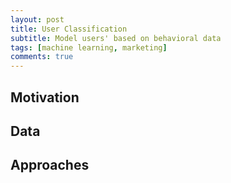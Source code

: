 ```yaml
---
layout: post
title: User Classification
subtitle: Model users' based on behavioral data  
tags: [machine learning, marketing]
comments: true
---
```


## Motivation



## Data



## Approaches
